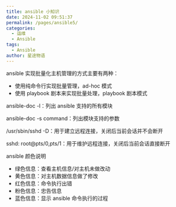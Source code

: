 ```yaml
---
title: ansible 小知识
date: 2024-11-02 09:51:37
permalink: /pages/ansible5/
categories:
  - 运维
  - Ansible
tags:
  - Ansible
author: 星途物语
---
```

ansible 实现批量化主机管理的方式主要有两种：

- 使用纯命令行实现批量管理，ad-hoc 模式
- 使用 playbook 剧本来实现批量处理，playbook 剧本模式

ansible-doc -l：列出 ansible 支持的所有模块

ansible-doc -s command：列出模块支持的参数

/usr/sbin/sshd -D：用于建立远程连接，关闭后当前会话并不会断开

sshd: root@pts/0,pts/1：用于维护远程连接，关闭后当前会话直接断开

ansible 颜色说明

- 绿色信息：查看主机信息/对主机未做改动
- 黄色信息：对主机数据信息做了修改
- 红色信息：命令执行出错
- 粉色信息：忠告信息
- 蓝色信息：显示 ansible 命令执行的过程